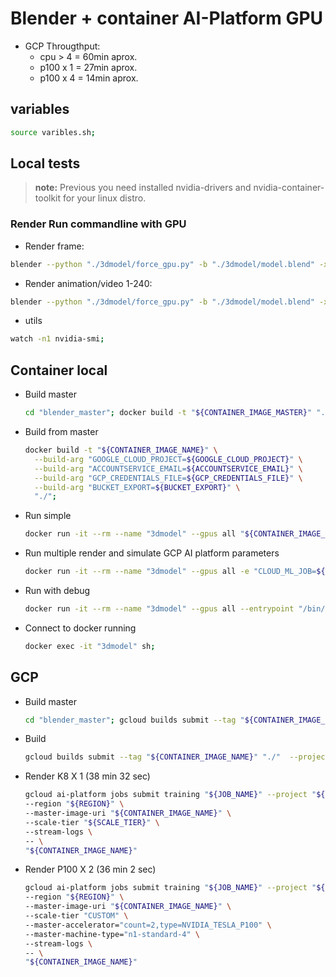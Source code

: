 # Blender + container AI-Platform GPU

- GCP Througthput:
  - cpu &gt; 4 = 60min aprox.
  - p100 x 1   = 27min aprox.
  - p100 x 4   = 14min aprox.


## variables

```bash
source varibles.sh;
```

## Local tests
> **note:** Previous you need installed nvidia-drivers and nvidia-container-toolkit for your linux distro.

### Render Run commandline with GPU
- Render frame:
```bash
blender --python "./3dmodel/force_gpu.py" -b "./3dmodel/model.blend" -x 1 -E "CYCLES" -o "./render" -f 1 -b "./3dmodel/model.blend" -x 1 -E "CYCLES" -o "./render10" -f 10;
```
- Render animation/video 1-240:
```bash
blender --python "./3dmodel/force_gpu.py" -b "./3dmodel/model.blend" -x 1 -E "CYCLES" -o "./render" -s 0 -e 3 -a;
```
- utils
```bash
watch -n1 nvidia-smi;
```

## Container local

- Build master
  ```bash
  cd "blender_master"; docker build -t "${CONTAINER_IMAGE_MASTER}" "./"; cd ..;
  ```
- Build from master
  ```bash
  docker build -t "${CONTAINER_IMAGE_NAME}" \
    --build-arg "GOOGLE_CLOUD_PROJECT=${GOOGLE_CLOUD_PROJECT}" \
    --build-arg "ACCOUNTSERVICE_EMAIL=${ACCOUNTSERVICE_EMAIL}" \
    --build-arg "GCP_CREDENTIALS_FILE=${GCP_CREDENTIALS_FILE}" \
    --build-arg "BUCKET_EXPORT=${BUCKET_EXPORT}" \
    "./";
  ```
- Run simple
  ```bash
  docker run -it --rm --name "3dmodel" --gpus all "${CONTAINER_IMAGE_NAME}";
  ```
- Run multiple render and simulate GCP AI platform parameters
  ```bash
  docker run -it --rm --name "3dmodel" --gpus all -e "CLOUD_ML_JOB=${CLOUD_ML_JOB}" "${CONTAINER_IMAGE_NAME}";
  ```
- Run with debug
  ```bash
  docker run -it --rm --name "3dmodel" --gpus all --entrypoint "/bin/bash" "${CONTAINER_IMAGE_NAME}";
  ```
- Connect to docker running
  ```bash
  docker exec -it "3dmodel" sh;
  ```

## GCP

- Build master
  ```bash
  cd "blender_master"; gcloud builds submit --tag "${CONTAINER_IMAGE_MASTER}" "./"  --project "${GOOGLE_CLOUD_PROJECT}"; cd ..;
  ```

- Build
  ```bash
  gcloud builds submit --tag "${CONTAINER_IMAGE_NAME}" "./"  --project "${GOOGLE_CLOUD_PROJECT}";
  ```
- Render K8 X 1 (38 min 32 sec)
  ```bash
  gcloud ai-platform jobs submit training "${JOB_NAME}" --project "${GOOGLE_CLOUD_PROJECT}" \
  --region "${REGION}" \
  --master-image-uri "${CONTAINER_IMAGE_NAME}" \
  --scale-tier "${SCALE_TIER}" \
  --stream-logs \
  -- \
  "${CONTAINER_IMAGE_NAME}"
  ```
- Render P100 X 2 (36 min 2 sec)
  ```bash
  gcloud ai-platform jobs submit training "${JOB_NAME}" --project "${GOOGLE_CLOUD_PROJECT}" \
  --region "${REGION}" \
  --master-image-uri "${CONTAINER_IMAGE_NAME}" \
  --scale-tier "CUSTOM" \
  --master-accelerator="count=2,type=NVIDIA_TESLA_P100" \
  --master-machine-type="n1-standard-4" \
  --stream-logs \
  -- \
  "${CONTAINER_IMAGE_NAME}"
  ```
